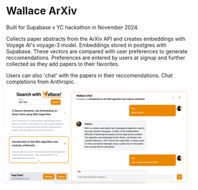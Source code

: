 # Wallace ArXiv

Built for Supabase x YC hackathon in November 2024.

Collects paper abstracts from the ArXiv API and creates embeddings with Voyage AI's voyage-3 model. Embeddings stored in
postgres with Supabase.
These vectors are compared with user preferences to generate reccomendations. Preferences are entered by users at signup
and further collected as they add papers
to their favorites.

Users can also 'chat' with the papers in their reccomendations. Chat completions from Anthropic.

![HomePage.png](HomePage.png)